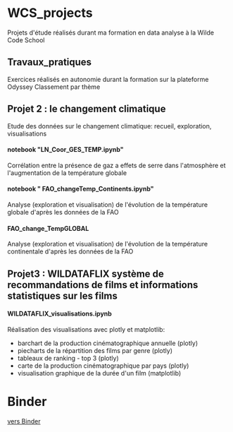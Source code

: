 # WCS_projects
Projets d'étude réalisés durant ma formation en data analyse à la Wilde Code School

## Travaux_pratiques
Exercices réalisés en autonomie durant la formation sur la plateforme Odyssey
Classement par thème

## Projet 2 : le changement climatique
Etude des données sur le changement climatique: recueil, exploration, visualisations

#### notebook "LN_Coor_GES_TEMP.ipynb"
Corrélation entre la présence de gaz a effets de serre dans l'atmosphère et l'augmentation de la température globale

#### notebook " FAO_changeTemp_Continents.ipynb"
Analyse (exploration et visualisation) de l'évolution de la température globale d'après les données de la FAO

#### FAO_change_TempGLOBAL
Analyse (exploration et visualisation) de l'évolution de la température continentale d'après les données de la FAO

## Projet3 : WILDATAFLIX système de recommandations de films et informations statistiques sur les films

#### WILDATAFLIX_visualisations.ipynb

Réalisation des visualisations avec plotly et matplotlib: 
* barchart de la production cinématographique annuelle (plotly)
* piecharts de la répartition des films par genre (plotly)
* tableaux de ranking - top 3 (plotly)
* carte de la production cinématographique par pays (plotly)
* visualisation graphique de la durée d'un film (matplotlib)


# Binder

[vers Binder](https://gesis.mybinder.org/binder/v2/gh/LnMoro/WCS_projects/027f9f56478dafdde665d4e316652074f885f32b)
